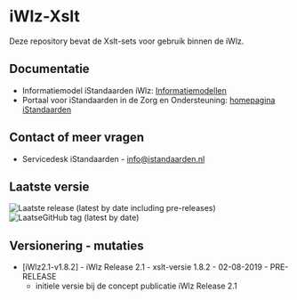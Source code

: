 # iWlz-Xslt
Deze repository bevat de Xslt-sets voor gebruik binnen de iWlz. 

## Documentatie
* Informatiemodel iStandaarden iWlz: [Informatiemodellen](https://informatiemodellen.istandaarden.nl)
* Portaal voor iStandaarden in de Zorg en Ondersteuning: [homepagina iStandaarden](https://www.istandaarden.nl)

## Contact of meer vragen
* Servicedesk iStandaarden - [info@istandaarden.nl](mailto:info@istandaarden.nl)

## Laatste versie
![Laatste release (latest by date including pre-releases)](https://img.shields.io/github/v/release/iStandaarden/iWlz-Xslt?include_prereleases&style=flat-square)
![LaatseGitHub tag (latest by date)](https://img.shields.io/github/v/tag/iStandaarden/iWlz-Xslt?style=flat-square)

## Versionering - mutaties
* [iWlz2.1-v1.8.2] - iWlz Release 2.1 - xslt-versie 1.8.2 - 02-08-2019 - PRE-RELEASE 
  * initiele versie bij de concept publicatie iWlz Release 2.1 

